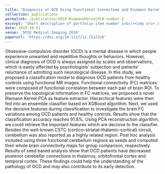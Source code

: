 ```yaml
---
title: "Diagnosis of OCD Using Functional Connectome and Riemann Kernel PCA"
collection: publications
permalink: /publication/2019-RiemannKernelPCA-number-2
excerpt: "Short description of portfolio item number 1<br/><img src='/images/paper1.PNG'>"
date: 2019-10-01
venue: 'SPIE Medical Imaging 2019'
paperurl: 'https://doi.org/10.1117/12.2512316'
---
```

Obsessive-compulsive disorder (OCD) is a mental disease in which people experience unwanted and repetitive thoughts or behaviors. However, clinical diagnosis of OCD is always assigned by scales and observations, which is easily affected by psychologists’ subjection and patients’ reluctance of admitting such neurological disease. In this study, we proposed a classification model to diagnosis OCD patients from healthy controls using functional MR images. Functional connectivity (FC) matrices were composed of functional correlation between each pair of brain ROI. To preserve the topological information in FC matrices, we proposed a novel Riemann Kernel PCA as feature extractor. Hierarchical features were then fed into an ensemble classifier based on XGBoost algorithm. Next, we used the decisive features during classification to investigate the brain FC variations among OCD patients and healthy controls. Results show that the classification accuracy reaches 91.8%. Using PCA reconstruction algorithm, we could retrieve the important features which are decisive to the classifier. Besides the well-known CSTC (cortico–striatal–thalamic–cortical) circuit, cerebellum was also reported as a highly related region. Post hoc analysis included using three functional cerebellum regions as seeds and computed their whole brain connectivity maps for group comparison, respectively. Results of seed based analysis show that OCD patients have decreased posterior cerebellar connections in thalamus, orbitofrontal cortex and temporal cortex. These findings could help the understanding of the pathology of OCD and may also contribute to its early detection.




